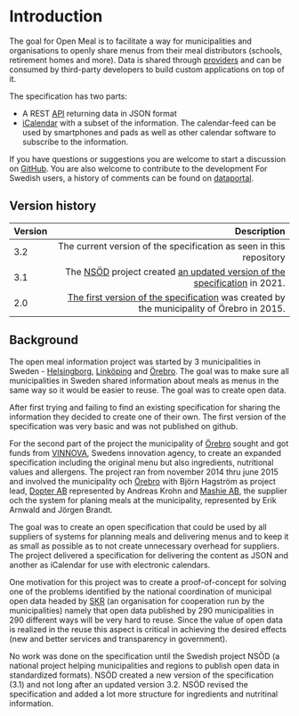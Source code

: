 # Introduction

The goal for Open Meal is to facilitate a way for municipalities and organisations to openly share menus from their meal distributors (schools, retirement homes and more). Data is shared through [providers](/docs/providers) and can be consumed by third-party developers to build custom applications on top of it.

The specification has two parts:

- A REST [API](/docs/api) returning data in JSON format
- [iCalendar](/docs/icalendar) with a subset of the information. The calendar-feed can be used by smartphones and pads as well as other calendar software to subscribe to the information.

If you have questions or suggestions you are welcome to start a discussion on [GitHub](https://github.com/Sambruk/Open-Meal/discussions). You are also welcome to contribute to the development For Swedish users, a history of comments can be found on [dataportal](https://community.dataportal.se/topic/171/måltidsinformation-som-öppna-data-hur-du-publicerar?_=1652685653024).

## Version history

| Version |                                                                                                                                                                                                                                                                                         Description |
| :------ | --------------------------------------------------------------------------------------------------------------------------------------------------------------------------------------------------------------------------------------------------------------------------------------------------: |
| 3.2     |                                                                                                                                                                                                                                 The current version of the specification as seen in this repository |
| 3.1     | The [NSÖD](https://www.ri.se/sv/vad-vi-gor/projekt/nationell-skalning-oppna-data) project created [an updated version of the specification](https://www.dataportal.se/sv/specifications/Mltidsinformation/NSOD#ref=?p=1&q=m%C3%A5ltid&s=2&t=20&f=&rt=spec_standard%24spec_profile&c=false) in 2021. |
| 2.0     |                                                                                                                                                  [The first version of the specification](https://orebrokommun.github.io/Open-Meal-Information/) was created by the municipality of Örebro in 2015. |

## Background

The open meal information project was started by 3 municipalities in Sweden - [Helsingborg](http://www.helsingborg.se/), [Linköping](http://linkoping.se/) and [Örebro](http://www.orebro.se/). The goal was to make sure all municipalities in Sweden shared information about meals as menus in the same way so it would be easier to reuse. The goal was to create open data.

After first trying and failing to find an existing specification for sharing the information they decided to create one of their own. The first version of the specification was very basic and was not published on github.

For the second part of the project the municipality of [Örebro](http://www.orebro.se/) sought and got funds from [VINNOVA](http://vinnova.se/), Swedens innovation agency, to create an expanded specification including the original menu but also ingredients, nutritional values and allergens. The project ran from november 2014 thru june 2015 and involved the municipality och [Örebro](http://www.orebro.se/) with Björn Hagström as project lead, [Dopter AB](http://www.dopter.se/) represented by Andreas Krohn and [Mashie AB](http://www.mashie.se/), the supplier och the system for planing meals at the municipality, represented by Erik Arnwald and Jörgen Brandt.

The goal was to create an open specification that could be used by all suppliers of systems for planning meals and delivering menus and to keep it as small as possible as to not create unnecessary overhead for suppliers. The project delivered a specification for delivering the content as JSON and another as iCalendar for use with electronic calendars.

One motivation for this project was to create a proof-of-concept for solving one of the problems identified by the national coordination of municipal open data headed by [SKR](http://skr.se/) (an organisation for cooperation run by the municipalities) namely that open data published by 290 municipalities in 290 different ways will be very hard to reuse. Since the value of open data is realized in the reuse this aspect is critical in achieving the desired effects (new and better services and transparency in government).

No work was done on the specification until the Swedish project NSÖD (a national project helping municipalities and regions to publish open data in standardized formats). NSÖD created a new version of the specification (3.1) and not long after an updated version 3.2. NSÖD revised the specification and added a lot more structure for ingredients and nutritinal information.
